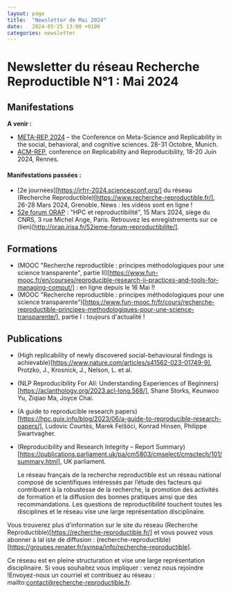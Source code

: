 ```yaml
---
layout: page
title:  "Newsletter de Mai 2024"
date:   2024-05-25 13:00 +0100
categories: newsletter
---
```


# Newsletter du réseau Recherche Reproductible N°1 : Mai 2024

## Manifestations

 **A venir :**

* [META-REP 2024](https://www.conference2024.meta-rep.uni-muenchen.de/index.html) – the Conference on Meta-Science and Replicability in the social, behavioral, and cognitive sciences. 28-31 Octobre, Munich.
* [ACM-REP](https://acm-rep.github.io/2024/), conference on Replicability and Reproducibility, 18-20 Juin 2024, Rennes.

#### Manifestations passées :

* [2e journées][https://jrfrr-2024.sciencesconf.org/] du réseau (Recherche Reproductible)[https://www.recherche-reproductible.fr/], 26-28 Mars 2024, Grenoble. News : les vidéos sont en ligne !
* [52e forum ORAP](https://orap52.sciencesconf.org/) : "HPC et reproductibilité", 15 Mars 2024, siège du CNRS, 3 rue Michel Ange, Paris. Retrouvez les enregistrements sur ce (lien)[http://orap.irisa.fr/52ieme-forum-reproductibilite/].



## Formations
* (MOOC "Recherche reproductible : principes méthodologiques pour une science transparente", partie II)[https://www.fun-mooc.fr/en/courses/reproducible-research-ii-practices-and-tools-for-managing-comput/]  : en ligne depuis le 16 Mai !!
* (MOOC "Recherche reproductible : principes méthodologiques pour une science transparente")[https://www.fun-mooc.fr/fr/cours/recherche-reproductible-principes-methodologiques-pour-une-science-transparente/], partie I : toujours d'actualité !



## Publications

* (High replicability of newly discovered social-behavioural findings is achievable)[https://www.nature.com/articles/s41562-023-01749-9], Protzko, J., Krosnick, J., Nelson, L. et al.
* (NLP Reproducibility For All: Understanding Experiences of Beginners)[https://aclanthology.org/2023.acl-long.568/], Shane Storks, Keunwoo Yu, Ziqiao Ma, Joyce Chai.
* (A guide to reproducible research papers)[https://hpc.guix.info/blog/2023/06/a-guide-to-reproducible-research-papers/], Ludovic Courtès, Marek Felšöci, Konrad Hinsen, Philippe Swartvagher.
* (Reproducibility and Research Integrity – Report Summary)[https://publications.parliament.uk/pa/cm5803/cmselect/cmsctech/101/summary.html], UK parliament.


  Le réseau français de la recherche reproductible est un réseau national composé de scientifiques intéressés par l’étude des facteurs qui contribuent à la robustesse de la recherche, la promotion des activités de formation et la diffusion des bonnes pratiques ainsi que des recommandations. Les questions de reproductibilité touchent toutes les disciplines et le réseau vise une large représentation disciplinaire. 

Vous trouverez plus d'information sur le site du réseau (Recherche Reproductible)[https://recherche-reproductible.fr/] et vous pouvez vous abonner à lal iste de diffusion : (recherche-reproductible)[https://groupes.renater.fr/sympa/info/recherche-reproductible].
   
  
  Ce réseau est en pleine structuration et vise une large représentation disciplinaire. Si vous souhaitez vous impliquer : venez nous rejoindre !Envoyez-nous un courriel et contribuez au réseau : mailto:contact@recherche-reproductible.fr.
